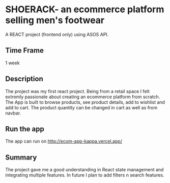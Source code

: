 # SHOERACK- an ecommerce platform selling men's footwear 
A REACT project (frontend only) using ASOS API.

## Time Frame
1 week

## Description
The project was my first react project. Being from a retail space I felt extremly passionate about creating an ecommerce platform from scratch.
The App is built to browse products, see product details, add to wishlist and add to cart. The product quantity can be changed in cart as well as from navbar.

## Run the app
The app can run on http://ecom-app-kappa.vercel.app/ 

## Summary
The project gave me a good understanding in React state management and integrating multiple features. In future I plan to add filters n search features.

